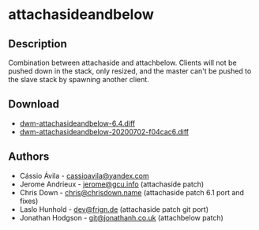 attachasideandbelow
===================

Description
-----------
Combination between attachaside and attachbelow. Clients will not be pushed down in the
stack, only resized, and the master can't be pushed to the slave stack by spawning another
client.

Download
--------
* [dwm-attachasideandbelow-6.4.diff](dwm-attachasideandbelow-6.4.diff)
* [dwm-attachasideandbelow-20200702-f04cac6.diff](dwm-attachasideandbelow-20200702-f04cac6.diff)


Authors
-------
* Cássio Ávila - <cassioavila@yandex.com>
* Jerome Andrieux - <jerome@gcu.info> (attachaside patch)
* Chris Down - <chris@chrisdown.name> (attachaside patch 6.1 port and fixes)
* Laslo Hunhold - <dev@frign.de> (attachaside patch git port)
* Jonathan Hodgson - <git@jonathanh.co.uk> (attachbelow patch)
